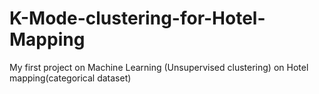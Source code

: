 # K-Mode-clustering-for-Hotel-Mapping
My first project on Machine Learning (Unsupervised clustering) on Hotel mapping(categorical dataset)
